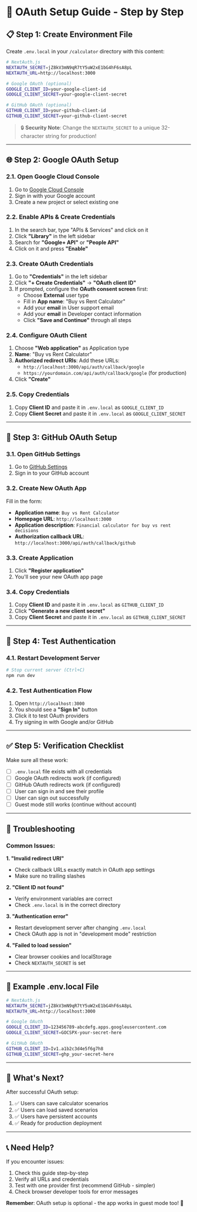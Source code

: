 # 🔐 OAuth Setup Guide - Step by Step

## 📋 Step 1: Create Environment File

Create `.env.local` in your `/calculator` directory with this content:

```bash
# NextAuth.js
NEXTAUTH_SECRET=jZ8kV3mN9qR7tY5uW2xE1bG4hF6sA8pL
NEXTAUTH_URL=http://localhost:3000

# Google OAuth (optional)
GOOGLE_CLIENT_ID=your-google-client-id
GOOGLE_CLIENT_SECRET=your-google-client-secret

# GitHub OAuth (optional)
GITHUB_CLIENT_ID=your-github-client-id
GITHUB_CLIENT_SECRET=your-github-client-secret
```

> 🔒 **Security Note**: Change the `NEXTAUTH_SECRET` to a unique 32-character string for production!

---

## 🌐 Step 2: Google OAuth Setup

### 2.1. Open Google Cloud Console
1. Go to [Google Cloud Console](https://console.cloud.google.com/)
2. Sign in with your Google account
3. Create a new project or select existing one

### 2.2. Enable APIs & Create Credentials
1. In the search bar, type "APIs & Services" and click on it
2. Click **"Library"** in the left sidebar
3. Search for **"Google+ API"** or **"People API"** 
4. Click on it and press **"Enable"**

### 2.3. Create OAuth Credentials
1. Go to **"Credentials"** in the left sidebar
2. Click **"+ Create Credentials"** → **"OAuth client ID"**
3. If prompted, configure the **OAuth consent screen** first:
   - Choose **External** user type
   - Fill in **App name**: "Buy vs Rent Calculator"
   - Add your **email** in User support email
   - Add your **email** in Developer contact information
   - Click **"Save and Continue"** through all steps

### 2.4. Configure OAuth Client
1. Choose **"Web application"** as Application type
2. **Name**: "Buy vs Rent Calculator"
3. **Authorized redirect URIs**: Add these URLs:
   - `http://localhost:3000/api/auth/callback/google`
   - `https://yourdomain.com/api/auth/callback/google` (for production)
4. Click **"Create"**

### 2.5. Copy Credentials
1. Copy **Client ID** and paste it in `.env.local` as `GOOGLE_CLIENT_ID`
2. Copy **Client Secret** and paste it in `.env.local` as `GOOGLE_CLIENT_SECRET`

---

## 🐙 Step 3: GitHub OAuth Setup

### 3.1. Open GitHub Settings
1. Go to [GitHub Settings](https://github.com/settings/applications/new)
2. Sign in to your GitHub account

### 3.2. Create New OAuth App
Fill in the form:
- **Application name**: `Buy vs Rent Calculator`
- **Homepage URL**: `http://localhost:3000`
- **Application description**: `Financial calculator for buy vs rent decisions`
- **Authorization callback URL**: `http://localhost:3000/api/auth/callback/github`

### 3.3. Create Application
1. Click **"Register application"**
2. You'll see your new OAuth app page

### 3.4. Copy Credentials
1. Copy **Client ID** and paste it in `.env.local` as `GITHUB_CLIENT_ID`
2. Click **"Generate a new client secret"**
3. Copy **Client Secret** and paste it in `.env.local` as `GITHUB_CLIENT_SECRET`

---

## 🚀 Step 4: Test Authentication

### 4.1. Restart Development Server
```bash
# Stop current server (Ctrl+C)
npm run dev
```

### 4.2. Test Authentication Flow
1. Open `http://localhost:3000`
2. You should see a **"Sign In"** button
3. Click it to test OAuth providers
4. Try signing in with Google and/or GitHub

---

## ✅ Step 5: Verification Checklist

Make sure all these work:

- [ ] `.env.local` file exists with all credentials
- [ ] Google OAuth redirects work (if configured)
- [ ] GitHub OAuth redirects work (if configured)
- [ ] User can sign in and see their profile
- [ ] User can sign out successfully
- [ ] Guest mode still works (continue without account)

---

## 🔧 Troubleshooting

### Common Issues:

**1. "Invalid redirect URI"**
- Check callback URLs exactly match in OAuth app settings
- Make sure no trailing slashes

**2. "Client ID not found"**
- Verify environment variables are correct
- Check `.env.local` is in the correct directory

**3. "Authentication error"**
- Restart development server after changing `.env.local`
- Check OAuth app is not in "development mode" restriction

**4. "Failed to load session"**
- Clear browser cookies and localStorage
- Check `NEXTAUTH_SECRET` is set

---

## 🎯 Example .env.local File

```bash
# NextAuth.js
NEXTAUTH_SECRET=jZ8kV3mN9qR7tY5uW2xE1bG4hF6sA8pL
NEXTAUTH_URL=http://localhost:3000

# Google OAuth
GOOGLE_CLIENT_ID=123456789-abcdefg.apps.googleusercontent.com
GOOGLE_CLIENT_SECRET=GOCSPX-your-secret-here

# GitHub OAuth
GITHUB_CLIENT_ID=Iv1.a1b2c3d4e5f6g7h8
GITHUB_CLIENT_SECRET=ghp_your-secret-here
```

---

## 🌟 What's Next?

After successful OAuth setup:

1. ✅ Users can save calculator scenarios
2. ✅ Users can load saved scenarios  
3. ✅ Users have persistent accounts
4. ✅ Ready for production deployment

---

## 📞 Need Help?

If you encounter issues:
1. Check this guide step-by-step
2. Verify all URLs and credentials
3. Test with one provider first (recommend GitHub - simpler)
4. Check browser developer tools for error messages

**Remember**: OAuth setup is optional - the app works in guest mode too! 🎉



